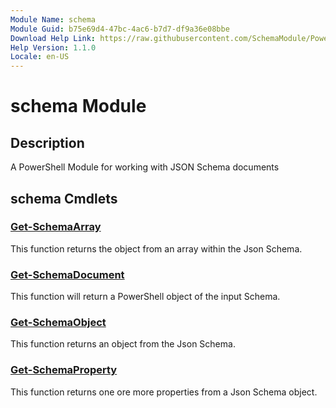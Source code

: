 ```yaml
---
Module Name: schema
Module Guid: b75e69d4-47bc-4ac6-b7d7-df9a36e08bbe
Download Help Link: https://raw.githubusercontent.com/SchemaModule/PowerShell/master/cabs/
Help Version: 1.1.0
Locale: en-US
---
```


# schema Module
## Description
A PowerShell Module for working with JSON Schema documents

## schema Cmdlets
### [Get-SchemaArray](Get-SchemaArray.md)
This function returns the object from an array within the Json Schema.

### [Get-SchemaDocument](Get-SchemaDocument.md)
This function will return a PowerShell object of the input Schema.

### [Get-SchemaObject](Get-SchemaObject.md)
This function returns an object from the Json Schema.

### [Get-SchemaProperty](Get-SchemaProperty.md)
This function returns one ore more properties from a Json Schema object.

